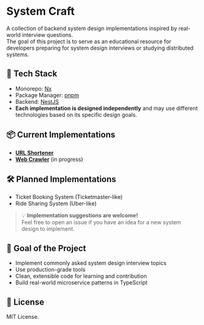 # System Craft

A collection of backend system design implementations inspired by real-world interview questions.  
The goal of this project is to serve as an educational resource for developers preparing for system design interviews or studying distributed systems.

## 🚀 Tech Stack

- Monorepo: [Nx](https://nx.dev/)
- Package Manager: [pnpm](https://pnpm.io/)
- Backend: [NestJS](https://nestjs.com/)
- **Each implementation is designed independently** and may use different technologies based on its specific design goals.

## 📦 Current Implementations

- [**URL Shortener**](apps/url-shortener)
- [**Web Crawler**](apps/web-crawler) (in progress)

## 🛠 Planned Implementations

- Ticket Booking System (Ticketmaster-like)
- Ride Sharing System (Uber-like)

> 💡 **Implementation suggestions are welcome!**  
> Feel free to open an issue if you have an idea for a new system design to implement.

## 🎯 Goal of the Project

- Implement commonly asked system design interview topics
- Use production-grade tools
- Clean, extensible code for learning and contribution
- Build real-world microservice patterns in TypeScript

## 📝 License

MIT License.
